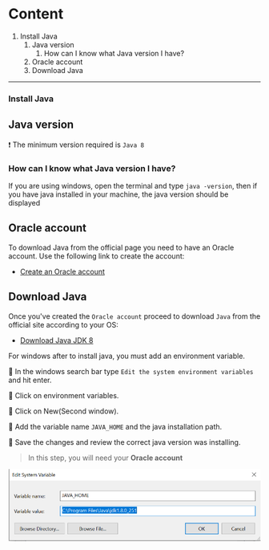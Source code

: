 # Content

1. Install Java
    1. Java version
        1. How can I know what Java version I have?
    2. Oracle account
    3. Download Java
-----------------------


### Install Java
## Java version
:exclamation: The minimum version required is `Java 8`

### How can I know what Java version I have?

If you are using windows, open the terminal and type `java -version`,
then if you have java installed in your machine, the java version should be displayed

## Oracle account
To download Java from the official page you need to have an Oracle account.
Use the following link to create the account:

- [Create an Oracle account](https://profile.oracle.com/myprofile/account/create-account.jspx)

## Download Java
Once you've created the `Oracle account` proceed to download `Java` from the official site according to your OS:

- [Download Java JDK 8](https://www.oracle.com/java/technologies/javase-jdk8-downloads.html)

For windows after to install java, you must add an environment variable.

:pushpin: In the windows search bar type `Edit the system environment variables`
and hit enter.  

:pushpin: Click on environment variables.

:pushpin: Click on New(Second window).

:pushpin: Add the variable name `JAVA_HOME` and the java installation path.

:pushpin: Save the changes and review the correct java version was installing.

> In this step, you will need your **Oracle account**

![javaHome](../../../.img/java/javahome.PNG)
